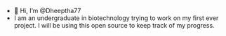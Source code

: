 - 👋 Hi, I’m @Dheeptha77
- I am an undergraduate in biotechnology trying to work on my first ever project. I will be using this open source to keep track of my progress.

<!---
Dheeptha77/Dheeptha77 is a ✨ special ✨ repository because its `README.md` (this file) appears on your GitHub profile.
You can click the Preview link to take a look at your changes.
--->
